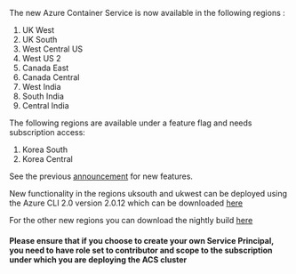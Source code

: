 The new Azure Container Service is now available in the following regions :

1. UK West
2. UK South
3. West Central US
4. West US 2
5. Canada East
6. Canada Central
7. West India
8. South India
9. Central India

The following regions are available under a feature flag and needs subscription access:

1. Korea South
2. Korea Central

See the previous [announcement](announcements/2017-06-28-acs-uk-public-preview.md) for new features.

New functionality in the regions uksouth and ukwest can be deployed using the Azure CLI 2.0  version 2.0.12 which can be 
downloaded [here](https://docs.microsoft.com/en-us/cli/azure/install-azure-cli)

For the other new regions you can download the nightly build [here](https://github.com/Azure/azure-cli#nightly-builds) 

#### Please ensure that if you choose to create your own Service Principal, you need to have role set to contributor and scope to the subscription under which you are deploying the ACS cluster
